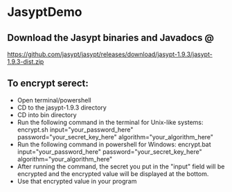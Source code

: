 # JasyptDemo

## Download the Jasypt binaries and Javadocs @
https://github.com/jasypt/jasypt/releases/download/jasypt-1.9.3/jasypt-1.9.3-dist.zip

## To encrypt serect:
- Open terminal/powershell
- CD to the jasypt-1.9.3 directory
- CD into bin directory
- Run the following command in the terminal for Unix-like systems: encrypt.sh input="your_password_here" password="your_secret_key_here" algorithm="your_algorithm_here"
- Run the following command in powershell for Windows: encrypt.bat input="your_password_here" password="your_secret_key_here" algorithm="your_algorithm_here"
- After running the command, the secret you put in the "input" field will be encrypted and the encrypted value will be displayed at the bottom.
- Use that encrypted value in your program
